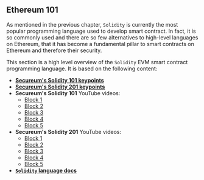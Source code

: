 ## Ethereum 101

As mentioned in the previous chapter, `Solidity` is currently the most popular programming language used to develop smart contract. In fact, it is so commonly used and there are so few alternatives to high-level languages on Ethereum, that it has become a fundamental pillar to smart contracts on Ethereum and therefore their security.

This section is a high level overview of the `Solidity` EVM smart contract programming language. It is based on the following content:

- [**Secureum's Solidity 101 keypoints**](https://secureum.substack.com/p/solidity-101)
- [**Secureum's Solidity 201 keypoints**](https://secureum.substack.com/p/solidity-201)
- **Secureum's Solidity 101** YouTube videos:
    - [Block 1](https://www.youtube.com/watch?v=5eLqFac5Tkg)
    - [Block 2](https://www.youtube.com/watch?v=TCl1IcGl_3I)
    - [Block 3](https://www.youtube.com/watch?v=6VIJpze1jbU)
    - [Block 4](https://www.youtube.com/watch?v=WgU7KKKomMk)
    - [Block 5](https://www.youtube.com/watch?v=_oN7XuyhoZA)
- **Secureum's Solidity 201** YouTube videos:
    - [Block 1](https://www.youtube.com/watch?v=3bFgsmsQXrE)
    - [Block 2](https://www.youtube.com/watch?v=TqMIbouwePE)
    - [Block 3](https://www.youtube.com/watch?v=C0zBhTgppLQ)
    - [Block 4](https://www.youtube.com/watch?v=L_9Fk6HRwpU)
    - [Block 5](https://www.youtube.com/watch?v=0kx8M4u5980)
- [**`Solidity` language docs**](https://docs.soliditylang.org/en/latest/)